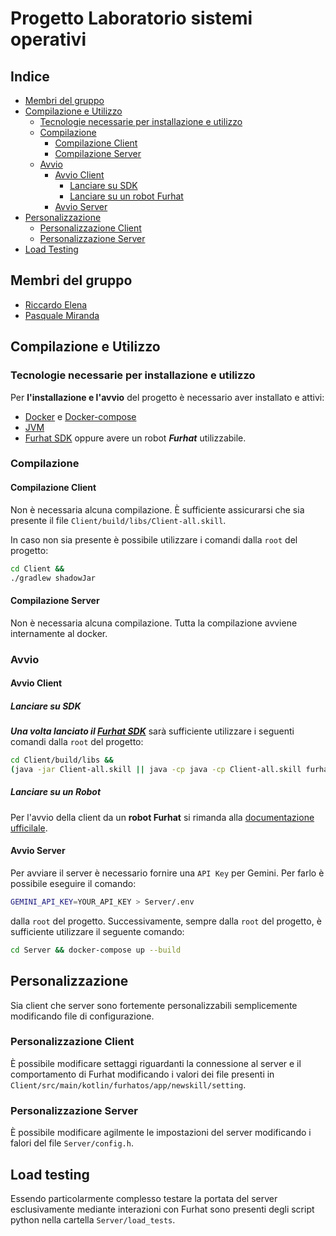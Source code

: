 # Progetto Laboratorio sistemi operativi

## Indice

- [Membri del gruppo](#membri-del-gruppo)
- [Compilazione e Utilizzo](#compilazione-e-utilizzo)
  - [Tecnologie necessarie per installazione e utilizzo](#tecnologie-necessarie-per-installazione-e-utilizzo)
  - [Compilazione](#compilazione)
    - [Compilazione Client](#compilazione-client)
    - [Compilazione Server](#compilazione-server)
  - [Avvio](#avvio)
    - [Avvio Client](#avvio-client)
      - [Lanciare su SDK](#lanciare-su-sdk)
      - [Lanciare su un robot Furhat](#lanciare-su-un-robot)
    - [Avvio Server](#avvio-server)
- [Personalizzazione](#personalizzazione)
  - [Personalizzazione Client](#personalizzazione-client)
  - [Personalizzazione Server](#personalizzazione-server)
- [Load Testing](#load-testing)

## Membri del gruppo

- [Riccardo Elena](https://github.com/RiccardoElena)
- [Pasquale Miranda](https://github.com/43616F73)

## Compilazione e Utilizzo

### Tecnologie necessarie per installazione e utilizzo

Per **l'installazione e l'avvio** del progetto è necessario aver installato e attivi:

- [Docker](https://www.docker.com) e [Docker-compose](https://docs.docker.com/compose/)
- [JVM](https://www.java.com/it/)
- [Furhat SDK](https://docs.furhat.io/getting_started/) oppure avere un robot ***Furhat*** utilizzabile.

### Compilazione

#### Compilazione Client

Non è necessaria alcuna compilazione. È sufficiente assicurarsi che sia presente il file `Client/build/libs/Client-all.skill`.

In caso non sia presente è possibile utilizzare i comandi dalla `root` del progetto:

```bash
cd Client &&
./gradlew shadowJar
```

#### Compilazione Server

Non è necessaria alcuna compilazione. Tutta la compilazione avviene internamente al docker.

### Avvio

#### Avvio Client

##### Lanciare su SDK

***Una volta lanciato il [Furhat SDK](https://docs.furhat.io/getting_started/)*** sarà sufficiente utilizzare i seguenti comandi dalla `root` del progetto:

```bash
cd Client/build/libs &&
(java -jar Client-all.skill || java -cp java -cp Client-all.skill furhatos.skills.Skill)
```

##### Lanciare su un Robot

Per l'avvio della client da un **robot Furhat** si rimanda alla [documentazione ufficilale](https://arc.net/l/quote/vyzeqljh).

#### Avvio Server

Per avviare il server è necessario fornire una `API Key` per Gemini. Per farlo è possibile eseguire il comando:

```bash
GEMINI_API_KEY=YOUR_API_KEY > Server/.env
```

dalla `root` del progetto. Successivamente, sempre dalla `root` del progetto, è sufficiente utilizzare il seguente comando:

```bash
cd Server && docker-compose up --build
```

## Personalizzazione

Sia client che server sono fortemente personalizzabili semplicemente modificando file di configurazione.

### Personalizzazione Client

È possibile modificare settaggi riguardanti la connessione al server e il comportamento di Furhat modificando i valori dei file presenti in `Client/src/main/kotlin/furhatos/app/newskill/setting`.

### Personalizzazione Server

È possibile modificare agilmente le impostazioni del server modificando i falori del file `Server/config.h`.

## Load testing

Essendo particolarmente complesso testare la portata del server esclusivamente mediante interazioni con Furhat sono presenti degli script python nella cartella `Server/load_tests`.
